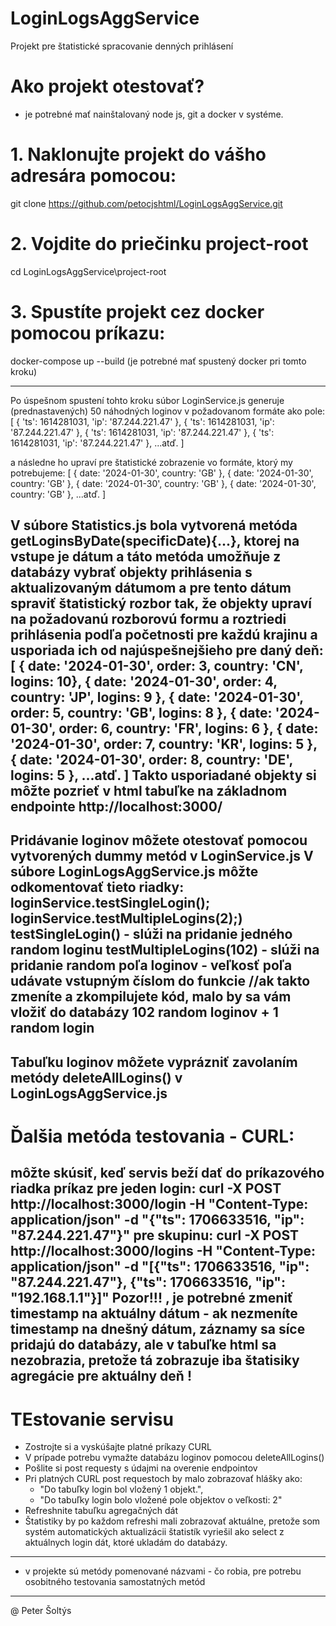 # LoginLogsAggService
Projekt pre štatistické spracovanie denných prihlásení

# Ako projekt otestovať?
- je potrebné mať nainštalovaný node js, git a docker v systéme.

# 1. Naklonujte projekt do vášho adresára pomocou:
git clone https://github.com/petocjshtml/LoginLogsAggService.git

# 2. Vojdite do priečinku project-root
cd LoginLogsAggService\project-root

# 3. Spustíte projekt cez docker pomocou príkazu:
docker-compose up --build
(je potrebné mať spustený docker pri tomto kroku)

-------------------------------------------------------------------------

Po úspešnom spustení tohto kroku súbor LoginService.js
generuje (prednastavených) 50 náhodných loginov v požadovanom formáte ako pole:
[
{ 'ts': 1614281031, 'ip': '87.244.221.47' },
{ 'ts': 1614281031, 'ip': '87.244.221.47' },
{ 'ts': 1614281031, 'ip': '87.244.221.47' },
{ 'ts': 1614281031, 'ip': '87.244.221.47' },
...atď.
]

a následne ho upraví pre štatistické zobrazenie vo formáte, ktorý my potrebujeme:
[
{ date: '2024-01-30', country: 'GB' },
{ date: '2024-01-30', country: 'GB' },
{ date: '2024-01-30', country: 'GB' },
{ date: '2024-01-30', country: 'GB' },
...atď.
]

V súbore Statistics.js bola vytvorená metóda getLoginsByDate(specificDate){...},
ktorej na vstupe je dátum a táto metóda umožňuje z databázy vybrať objekty prihlásenia
s aktualizovaným dátumom a pre tento dátum spraviť štatistický rozbor tak, že objekty upraví
na požadovanú rozborovú formu a roztriedi prihlásenia podľa početnosti pre každú krajinu 
a usporiada ich od najúspešnejšieho pre daný deň:
[
{ date: '2024-01-30', order: 3, country: 'CN', logins: 10},
{ date: '2024-01-30', order: 4, country: 'JP', logins: 9 },
{ date: '2024-01-30', order: 5, country: 'GB', logins: 8 },
{ date: '2024-01-30', order: 6, country: 'FR', logins: 6 },
{ date: '2024-01-30', order: 7, country: 'KR', logins: 5 },
{ date: '2024-01-30', order: 8, country: 'DE', logins: 5 },
...atď.
]
Takto usporiadané objekty si môžte pozrieť v html tabuľke na základnom endpointe http://localhost:3000/
-----------------------------------------------------------------------------------------------
Pridávanie loginov môžete otestovať pomocou vytvorených dummy metód v LoginService.js
V súbore LoginLogsAggService.js môžte odkomentovať tieto riadky:
loginService.testSingleLogin(); 
loginService.testMultipleLogins(2);)
testSingleLogin() - slúži na pridanie jedného random loginu
testMultipleLogins(102) - slúži na pridanie random poľa loginov - veľkosť poľa udávate vstupným číslom do funkcie
//ak takto zmeníte a zkompilujete kód, malo by sa vám vložiť do databázy 102 random loginov + 1 random login
-----------------------------------------------------------------------------------------------
Tabuľku loginov môžete vyprázniť zavolaním metódy deleteAllLogins() v LoginLogsAggService.js
-----------------------------------------------------------------------------------------------
# Ďalšia metóda testovania - CURL:
môžte skúsiť, keď servis beží dať do príkazového riadka príkaz
pre jeden login:
curl -X POST http://localhost:3000/login -H "Content-Type: application/json" -d "{\"ts\": 1706633516, \"ip\": \"87.244.221.47\"}"
pre skupinu:
curl -X POST http://localhost:3000/logins -H "Content-Type: application/json" -d "[{\"ts\": 1706633516, \"ip\": \"87.244.221.47\"}, {\"ts\": 1706633516, \"ip\": \"192.168.1.1\"}]"
Pozor!!! , je potrebné zmeniť timestamp na aktuálny dátum -  ak nezmeníte timestamp na dnešný dátum,
záznamy sa síce pridajú do databázy, ale v tabuľke html sa nezobrazia, pretože tá zobrazuje iba štatisiky agregácie pre aktuálny deň !
-----------------------------------------------------------------------------------------------
# TEstovanie servisu
- Zostrojte si a vyskúšajte platné príkazy CURL
- V prípade potrebu vymažte databázu loginov pomocou deleteAllLogins()
- Pošlite si post requesty s údajmi na overenie endpointov
- Pri platných CURL post requestoch by malo zobrazovať hlášky ako: 
	- "Do tabuľky login bol vložený 1 objekt.",
	- "Do tabuľky login bolo vložené pole objektov o veľkosti: 2"
- Refreshnite tabuľku agregačných dát
- Štatistiky by po každom refreshi mali zobrazovať aktuálne, pretože som systém automatických aktualizácii štatistík
  vyriešil ako select z aktuálnych login dát, ktoré ukladám do databázy.
------------------------------------------------------------------------------------------------------------
- v projekte sú metódy pomenované názvami - čo robia, pre potrebu osobitného testovania samostatných metód
------------------------------------------------------------------------------------------------------------
@ Peter Šoltýs

